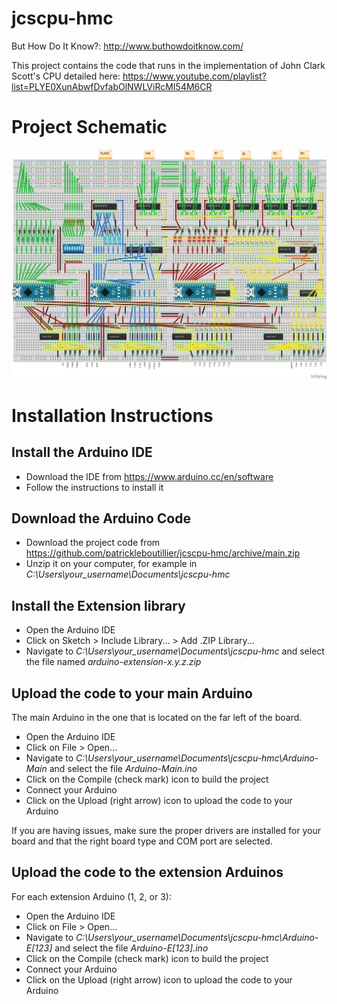 # jcscpu-hmc

But How Do It Know?: http://www.buthowdoitknow.com/

This project contains the code that runs in the implementation of John Clark Scott's CPU detailed here: 
https://www.youtube.com/playlist?list=PLYE0XunAbwfDvfabOlNWLViRcMI54M6CR

# Project Schematic
![](https://raw.githubusercontent.com/patrickleboutillier/jcscpu-hmc/main/jcscpu-hmc_bb.png)

# Installation Instructions

## Install the Arduino IDE
- Download the IDE from https://www.arduino.cc/en/software
- Follow the instructions to install it

## Download the Arduino Code
- Download the project code from https://github.com/patrickleboutillier/jcscpu-hmc/archive/main.zip
- Unzip it on your computer, for example in *C:\Users\your_username\Documents\jcscpu-hmc*

## Install the Extension library
- Open the Arduino IDE
- Click on Sketch > Include Library... > Add .ZIP Library...
- Navigate to *C:\Users\your_username\Documents\jcscpu-hmc* and select the file named *arduino-extension-x.y.z.zip*

## Upload the code to your main Arduino

The main Arduino in the one that is located on the far left of the board.

- Open the Arduino IDE
- Click on File > Open...
- Navigate to *C:\Users\your_username\Documents\jcscpu-hmc\Arduino-Main* and select the file *Arduino-Main.ino*
- Click on the Compile (check mark) icon to build the project
- Connect your Arduino
- Click on the Upload (right arrow) icon to upload the code to your Arduino

If you are having issues, make sure the proper drivers are installed for your board and that the right board type and COM port are selected. 

## Upload the code to the extension Arduinos
For each extension Arduino (1, 2, or 3):
- Open the Arduino IDE
- Click on File > Open...
- Navigate to *C:\Users\your_username\Documents\jcscpu-hmc\Arduino-E[123]* and select the file *Arduino-E[123].ino*
- Click on the Compile (check mark) icon to build the project
- Connect your Arduino
- Click on the Upload (right arrow) icon to upload the code to your Arduino
